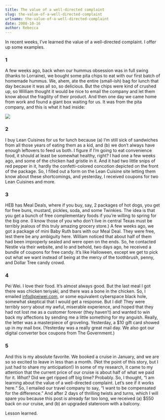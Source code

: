 ```yaml
---
title: The value of a well-directed complaint
slug: the-value-of-a-well-directed-complaint
urlname: the-value-of-a-well-directed-complaint
date: 2008-10-16
author: Rebecca
---
```

In recent weeks, I&#x02bc;ve learned the value of a well-directed complaint. I
offer up some examples.

### 1

A few weeks ago, back when our hummus obsession was in full swing (thanks to
Lorraine), we bought some pita chips to eat with our first batch of homemade
hummus. We, ahem, ate the entire (small-ish) bag for lunch that day because it
was all so, so delicious. But the chips were kind of crushed up, so William
thought it would be nice to email the company and let them know about the
fragility of their product. And then one day we came home from work and found a
giant box waiting for us. It was from the pita company, and this is what it had
inside:

<img src="{static}/images/2008-09-04-pita-chips.jpg" class="img-fluid">

### 2

I buy Lean Cuisines for us for lunch because (a) I&#x02bc;m still sick of
sandwiches from all those years of eating them as a kid, and (b) we don&#x02bc;t
always have enough leftovers to feed us both. I figure if I&#x02bc;m going to
eat convenience food, it should at least be somewhat healthy, right? I had one a
few weeks ago, and some of the chicken had gristle in it. And it had two little
snips of red pepper in it, hardly the confetti-colored concotion depicted on the
front of the package. So, I filled out a form on the Lean Cuisine site letting
them know about these shortcomings, and yesterday, I received coupons for two
Lean Cuisines and more.

### 3

HEB has Meal Deals, where if you buy, say, 2 packages of hot dogs, you get for
free buns, mustard, pickles, soda, and some Twinkies. The idea is that you get a
bunch of free complementary foods if you&#x02bc;re willing to spring for the big
one. (I know those of you who don&#x02bc;t live in central Texas must be
terribly jealous of this truly amazing grocery store.) A few weeks ago, we got a
package of mini Baby Ruth bars with our Meal Deal. They were free, lest there be
any ambiguity here. William noticed that about half of them had been improperly
sealed and were open on the ends. So, he contacted Nestle via their website, and
lo and behold, two days ago, he received a bundle of coupons for free candy.
It&#x02bc;s like Halloween, except we get to pick out what we want instead of
being at the mercy of the toothbrush, penny, and Dollar Tree candy crowd.

### 4

Pei Wei. I love their food. It&#x02bc;s almost always good. But the last meal I
got there was chicken teriyaki, and there was a bone in the chicken. So, I
emailed [info@peiwei.com][a], or some equivalent cyberspace black hole, somewhat
skeptical that I would get a response. But I did! They were terribly sorry about
my awful, miserable experience, and hoped that they had not lost me as a
customer forever (they haven&#x02bc;t) and wanted to win back my affections by
sending me a little something for my anguish. Really, the letter was a
masterpiece of groveling. Yesterday, a $10 gift card showed up in my mail box.
(Yesterday was a really great mail day. We also got our digital converter box
coupons from The Government.)

[a]: mailto:info@peiwei.com

### 5

And this is my absolute favorite. We booked a cruise in January, and we are so
so excited to leave in less than a month. (Not the point of this story, but I
just had to share my anticipation!) In some of my research, it came to my
attention that the current price of our cruise is about half of what we paid for
it. _What?_ Did we get ripped off big time? Probably. So, I thought, &ldquo;I am
learning about the value of a well-directed complaint. Let&#x02bc;s see if it
works here.&ldquo; So, I emailed our travel company to say, &ldquo;I want to be
compensated for the difference.&rdquo; And after 2 days of thrilling twists and
turns, which I will spare you because this post is already far too long, we
received (a) $550 back on our cruise, and (b) an upgraded stateroom with a
balcony.

Lesson learned.
